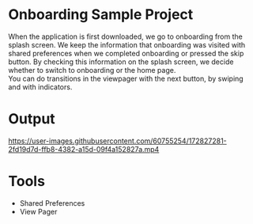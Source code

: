# Onboarding Sample Project
When the application is first downloaded, we go to onboarding from the splash screen. We keep the information that onboarding was visited with shared preferences when we completed onboarding or pressed the skip button. By checking this information on the splash screen, we decide whether to switch to onboarding or the home page.\
You can do transitions in the viewpager with the next button, by swiping and with indicators.

# Output


https://user-images.githubusercontent.com/60755254/172827281-2fd19d7d-ffb8-4382-a15d-09f4a152827a.mp4

# Tools
+ Shared Preferences
+ View Pager
